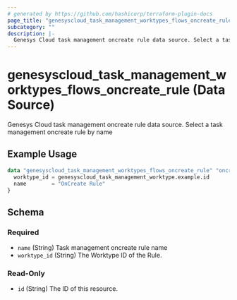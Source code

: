 ```yaml
---
# generated by https://github.com/hashicorp/terraform-plugin-docs
page_title: "genesyscloud_task_management_worktypes_flows_oncreate_rule Data Source - terraform-provider-genesyscloud"
subcategory: ""
description: |-
  Genesys Cloud task management oncreate rule data source. Select a task management oncreate rule by name
---
```


# genesyscloud_task_management_worktypes_flows_oncreate_rule (Data Source)

Genesys Cloud task management oncreate rule data source. Select a task management oncreate rule by name

## Example Usage

```terraform
data "genesyscloud_task_management_worktypes_flows_oncreate_rule" "oncreate_rule_data" {
  worktype_id = genesyscloud_task_management_worktype.example.id
  name        = "OnCreate Rule"
}
```

<!-- schema generated by tfplugindocs -->
## Schema

### Required

- `name` (String) Task management oncreate rule name
- `worktype_id` (String) The Worktype ID of the Rule.

### Read-Only

- `id` (String) The ID of this resource.
